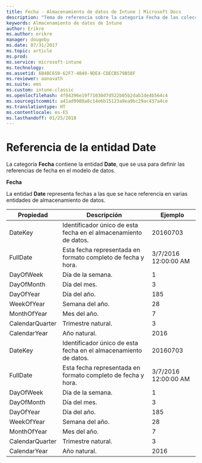 ```yaml
---
title: Fecha - Almacenamiento de datos de Intune | Microsoft Docs
description: "Tema de referencia sobre la categoría Fecha de las colecciones de entidades de la API de Almacenamiento de datos de Intune."
keywords: Almacenamiento de datos de Intune
author: Erikre
ms.author: erikre
manager: dougeby
ms.date: 07/31/2017
ms.topic: article
ms.prod: 
ms.service: microsoft-intune
ms.technology: 
ms.assetid: 6B4BC650-62F7-4049-9DE4-CDECB579B58F
ms.reviewer: aanavath
ms.suite: ems
ms.custom: intune-classic
ms.openlocfilehash: 4f04396e19f71030d7d522b05b2dab1de4b564c4
ms.sourcegitcommit: a41ad9988a8c14e6b15123a9ea9bc29ac437a4ce
ms.translationtype: HT
ms.contentlocale: es-ES
ms.lasthandoff: 01/25/2018
---
```

# <a name="reference-for-date-entity"></a>Referencia de la entidad Date

La categoría **Fecha** contiene la entidad **Date**, que se usa para definir las referencias de fecha en el modelo de datos.

**Fecha**

La entidad **Date** representa fechas a las que se hace referencia en varias entidades de almacenamiento de datos.

| Propiedad  | Descripción | Ejemplo |
|---------|------------|--------|
| DateKey | Identificador único de esta fecha en el almacenamiento de datos. | 20160703 |
| FullDate | Esta fecha representada en formato completo de fecha y hora. | 3/7/2016 12:00:00 AM |
| DayOfWeek | Día de la semana. | 1 |
| DayOfMonth | Día del mes. | 3 |
| DayOfYear | Día del año. | 185 |
| WeekOfYear | Semana del año. | 28 |
| MonthOfYear | Mes del año. | 7 |
| CalendarQuarter | Trimestre natural. | 3 |
| CalendarYear | Año natural. | 2016 |
| DateKey | Identificador único de esta fecha en el almacenamiento de datos. | 20160703 |
| FullDate | Esta fecha representada en formato completo de fecha y hora. | 3/7/2016 12:00:00 AM |
| DayOfWeek | Día de la semana. | 1 |
| DayOfMonth | Día del mes. | 3 |
| DayOfYear | Día del año. | 185 |
| WeekOfYear | Semana del año. | 28 |
| MonthOfYear | Mes del año. | 7 |
| CalendarQuarter | Trimestre natural. | 3 |
| CalendarYear | Año natural. | 2016 |
